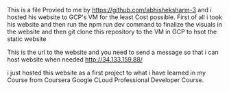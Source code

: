 This is a file Provied to me by https://github.com/abhisheksharm-3 and i hosted his website to GCP's VM for the least Cost possible.
First of all i took his website and then run the npm run dev command to finalize the visuals in the website and then git clone this repository to the VM in GCP to hsot the static website

This is the url to the website and you need to send a message so that i can host website when needed
http://34.133.159.88/

i just hosted this website as a first project to what i have learned in my Course from Coursera Google CLoud Professional Developer Course.
